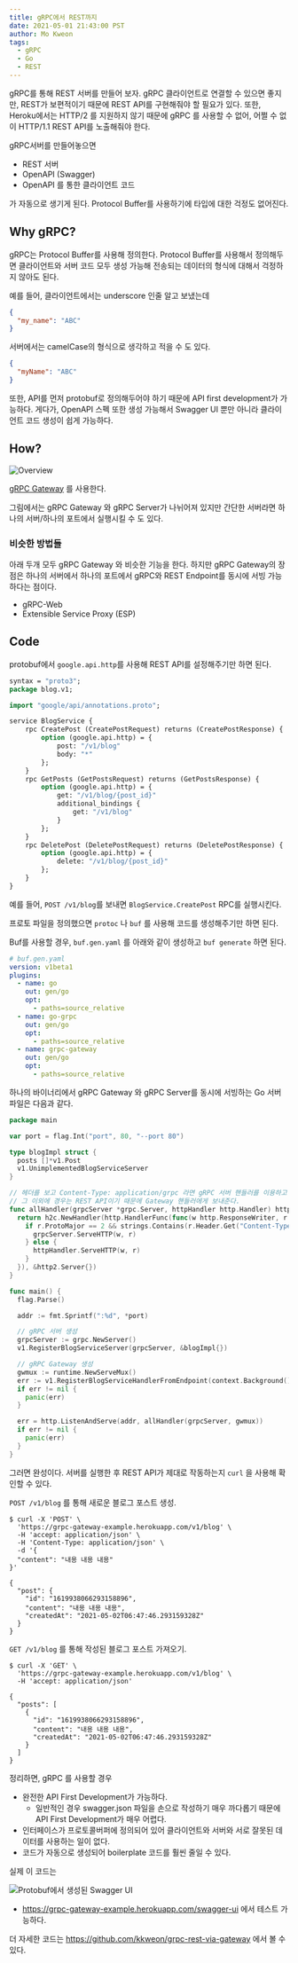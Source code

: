 ```yaml
---
title: gRPC에서 REST까지
date: 2021-05-01 21:43:00 PST
author: Mo Kweon
tags:
  - gRPC
  - Go
  - REST
---
```


gRPC를 통해 REST 서버를 만들어 보자. gRPC 클라이언트로 연결할 수 있으면 좋지만, REST가 보편적이기 때문에 REST API를 구현해줘야 할 필요가 있다. 또한, Heroku에서는 HTTP/2 를 지원하지 않기 때문에 gRPC 를 사용할 수 없어, 어쩔 수 없이 HTTP/1.1 REST API를 노출해줘야 한다.

gRPC서버를 만들어놓으면

- REST 서버
- OpenAPI (Swagger)
- OpenAPI 를 통한 클라이언트 코드

가 자동으로 생기게 된다. Protocol Buffer를 사용하기에 타입에 대한 걱정도 없어진다.

## Why gRPC?

gRPC는 Protocol Buffer를 사용해 정의한다. Protocol Buffer를 사용해서 정의해두면 클라이언트와 서버 코드 모두 생성 가능해 전송되는 데이터의 형식에 대해서 걱정하지 않아도 된다.

예를 들어, 클라이언트에서는 underscore 인줄 알고 보냈는데

```json
{
  "my_name": "ABC"
}
```

서버에서는 camelCase의 형식으로 생각하고 적을 수 도 있다.

```json
{
  "myName": "ABC"
}
```

또한, API를 먼저 protobuf로 정의해두어야 하기 때문에 API first development가 가능하다.
게다가, OpenAPI 스펙 또한 생성 가능해서 Swagger UI 뿐만 아니라 클라이언트 코드 생성이 쉽게 가능하다.

## How?

![Overview](./how-to-REST-from-gRPC/overview.svg)

[gRPC Gateway](https://github.com/grpc-ecosystem/grpc-gateway) 를 사용한다.

그림에서는 gRPC Gateway 와 gRPC Server가 나뉘어져 있지만 간단한 서버라면 하나의 서버/하나의 포트에서 실행시킬 수 도 있다.

### 비슷한 방법들

아래 두개 모두 gRPC Gateway 와 비슷한 기능을 한다. 하지만 gRPC Gateway의 장점은 하나의 서버에서 하나의 포트에서 gRPC와 REST Endpoint를 동시에 서빙 가능하다는 점이다.

- gRPC-Web
- Extensible Service Proxy (ESP)

## Code

protobuf에서 `google.api.http`를 사용해 REST API를 설정해주기만 하면 된다.

```protobuf
syntax = "proto3";
package blog.v1;

import "google/api/annotations.proto";

service BlogService {
    rpc CreatePost (CreatePostRequest) returns (CreatePostResponse) {
        option (google.api.http) = {
            post: "/v1/blog"
            body: "*"
        };
    }
    rpc GetPosts (GetPostsRequest) returns (GetPostsResponse) {
        option (google.api.http) = {
            get: "/v1/blog/{post_id}"
            additional_bindings {
                get: "/v1/blog"
            }
        };
    }
    rpc DeletePost (DeletePostRequest) returns (DeletePostResponse) {
        option (google.api.http) = {
            delete: "/v1/blog/{post_id}"
        };
    }
}
```

예를 들어, `POST /v1/blog`를 보내면 `BlogService.CreatePost` RPC를 실행시킨다.

프로토 파일을 정의했으면 `protoc` 나 `buf` 를 사용해 코드를 생성해주기만 하면 된다.

Buf를 사용할 경우, `buf.gen.yaml` 를 아래와 같이 생성하고 `buf generate` 하면 된다.

```yaml
# buf.gen.yaml
version: v1beta1
plugins:
  - name: go
    out: gen/go
    opt:
      - paths=source_relative
  - name: go-grpc
    out: gen/go
    opt:
      - paths=source_relative
  - name: grpc-gateway
    out: gen/go
    opt:
      - paths=source_relative
```

하나의 바이너리에서 gRPC Gateway 와 gRPC Server를 동시에 서빙하는 Go 서버 파일은 다음과 같다.

```go
package main

var port = flag.Int("port", 80, "--port 80")

type blogImpl struct {
  posts []*v1.Post
  v1.UnimplementedBlogServiceServer
}

// 헤더를 보고 Content-Type: application/grpc 라면 gRPC 서버 핸들러를 이용하고
// 그 이외에 경우는 REST API이기 때문에 Gateway 핸들러에게 보내준다.
func allHandler(grpcServer *grpc.Server, httpHandler http.Handler) http.Handler {
  return h2c.NewHandler(http.HandlerFunc(func(w http.ResponseWriter, r *http.Request) {
    if r.ProtoMajor == 2 && strings.Contains(r.Header.Get("Content-Type"), "application/grpc") {
      grpcServer.ServeHTTP(w, r)
    } else {
      httpHandler.ServeHTTP(w, r)
    }
  }), &http2.Server{})
}

func main() {
  flag.Parse()

  addr := fmt.Sprintf(":%d", *port)

  // gRPC 서버 생성
  grpcServer := grpc.NewServer()
  v1.RegisterBlogServiceServer(grpcServer, &blogImpl{})

  // gRPC Gateway 생성
  gwmux := runtime.NewServeMux()
  err := v1.RegisterBlogServiceHandlerFromEndpoint(context.Background(), gwmux, addr, []grpc.DialOption{grpc.WithInsecure()})
  if err != nil {
    panic(err)
  }

  err = http.ListenAndServe(addr, allHandler(grpcServer, gwmux))
  if err != nil {
    panic(err)
  }
}
```

그러면 완성이다. 서버를 실행한 후 REST API가 제대로 작동하는지 `curl` 을 사용해 확인할 수 있다.

`POST /v1/blog` 를 통해 새로운 블로그 포스트 생성.

```shell
$ curl -X 'POST' \
  'https://grpc-gateway-example.herokuapp.com/v1/blog' \
  -H 'accept: application/json' \
  -H 'Content-Type: application/json' \
  -d '{
  "content": "내용 내용 내용"
}'

{
  "post": {
    "id": "1619938066293158896",
    "content": "내용 내용 내용",
    "createdAt": "2021-05-02T06:47:46.293159328Z"
  }
}
```

`GET /v1/blog` 를 통해 작성된 블로그 포스트 가져오기.

```shell
$ curl -X 'GET' \
  'https://grpc-gateway-example.herokuapp.com/v1/blog' \
  -H 'accept: application/json'

{
  "posts": [
    {
      "id": "1619938066293158896",
      "content": "내용 내용 내용",
      "createdAt": "2021-05-02T06:47:46.293159328Z"
    }
  ]
}
```

정리하면, gRPC 를 사용할 경우

- 완전한 API First Development가 가능하다.
  - 일반적인 경우 swagger.json 파일을 손으로 작성하기 매우 까다롭기 때문에 API First Development가 매우 어렵다.
- 인터페이스가 프로토콜버퍼에 정의되어 있어 클라이언트와 서버와 서로 잘못된 데이터를 사용하는 일이 없다.
- 코드가 자동으로 생성되어 boilerplate 코드를 훨씬 줄일 수 있다.

실제 이 코드는

![Protobuf에서 생성된 Swagger UI](./how-to-REST-from-gRPC/swagger.png)

- https://grpc-gateway-example.herokuapp.com/swagger-ui 에서 테스트 가능하다.

더 자세한 코드는 https://github.com/kkweon/grpc-rest-via-gateway 에서 볼 수 있다.
